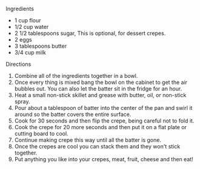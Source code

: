 Ingredients

* 1 cup flour
* 1/2 cup water
* 2 1/2 tablespoons sugar, This is optional, for dessert crepes.
* 2 eggs
* 3 tablespoons butter
* 3/4 cup milk

Directions

1. Combine all of the ingredients together in a bowl.
2. Once every thing is mixed bang the bowl on the cabinet to get the air bubbles out. You can also let the batter sit in the fridge for an hour.
3. Heat a small non-stick skillet and grease with butter, oil, or non-stick spray.
4. Pour about a tablespoon of batter into the center of the pan and swirl it around so the batter covers the entire surface.
5. Cook for 30 seconds and then flip the crepe, being careful not to fold it.
6. Cook the crepe for 20 more seconds and then put it on a flat plate or cutting board to cool.
7. Continue making crepe this way until all the batter is gone.
8. Once the crepes are cool you can stack them and they won't stick together.
9. Put anything you like into your crepes, meat, fruit, cheese and then eat!
